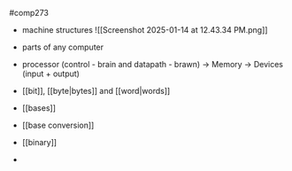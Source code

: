 #comp273 
- machine structures ![[Screenshot 2025-01-14 at 12.43.34 PM.png]]
- parts of any computer
- processor (control - brain and datapath - brawn) -> Memory -> Devices (input + output)

- [[bit]], [[byte|bytes]] and [[word|words]]
- [[bases]]
- [[base conversion]]
- [[binary]]
- 